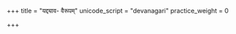 +++
title = "यद्द्याव- वैरूपम्"
unicode_script = "devanagari"
practice_weight = 0

+++
<div class="js_include" url="/vedAH/sAma/paravastu-saama/devaH/indraH/yad-dyAva-vairUpam/"  newLevelForH1="1" includeTitle="false"> </div>